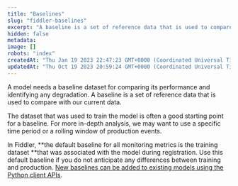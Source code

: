 ```yaml
---
title: "Baselines"
slug: "fiddler-baselines"
excerpt: "A baseline is a set of reference data that is used to compare the performance of our model for monitoring purposes."
hidden: false
metadata: 
image: []
robots: "index"
createdAt: "Thu Jan 19 2023 22:47:23 GMT+0000 (Coordinated Universal Time)"
updatedAt: "Thu Oct 19 2023 20:59:24 GMT+0000 (Coordinated Universal Time)"
---
```

A model needs a baseline dataset for comparing its performance and identifying any degradation. A baseline is a set of reference data that is used to compare with our current data. 

The dataset that was used to train the model is often a good starting point for a baseline. For more in-depth analysis, we may want to use a specific time period or a rolling window of production events. 

In Fiddler, **the default baseline for all monitoring metrics is the training dataset **that was associated with the model during registration. Use this default baseline if you do not anticipate any differences between training and production. [New baselines can be added to existing models using the Python client APIs](ref:add_baseline).